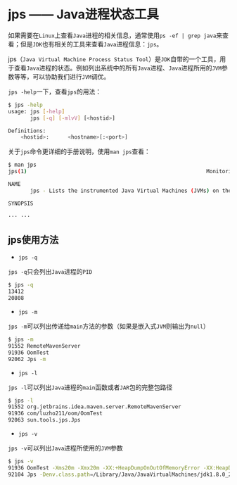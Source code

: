 # jps —— Java进程状态工具
如果需要在`Linux`上查看`Java`进程的相关信息，通常使用`ps -ef | grep java`来查看；但是`JDK`也有相关的工具来查看`Java`进程信息：`jps`。

jps（`Java Virtual Machine Process Status Tool`）是`JDK`自带的一个工具，用于查看`Java`进程的状态。例如列出系统中的所有`Java`进程、`Java`进程所用的`JVM`参数等等，可以协助我们进行`JVM`调优。

`jps -help`一下，查看`jps`的用法：
```bash
$ jps -help
usage: jps [-help]
       jps [-q] [-mlvV] [<hostid>]

Definitions:
    <hostid>:      <hostname>[:<port>]
```

关于`jps`命令更详细的手册说明，使用`man jps`查看：
```bash
$ man jps
jps(1)                                                         Monitoring Tools                                                         jps(1)

NAME
       jps - Lists the instrumented Java Virtual Machines (JVMs) on the target system. This command is experimental and unsupported.

SYNOPSIS

··· ···

```

## jps使用方法

- `jps -q`
 
`jps -q`只会列出`Java`进程的`PID`
```bash
$ jps -q
13412
20808
```

- `jps -m`

`jps -m`可以列出传递给`main`方法的参数（如果是嵌入式`JVM`则输出为`null`）
```bash
$ jps -m
91552 RemoteMavenServer
91936 OomTest
92062 Jps -m
```

- `jps -l`

`jps -l`可以列出`Java`进程的`main`函数或者`JAR`包的完整包路径

```bash
$ jps -l
91552 org.jetbrains.idea.maven.server.RemoteMavenServer
91936 com/luzho211/oom/OomTest
92063 sun.tools.jps.Jps
```

- `jps -v`

`jps -v`可以列出`Java`进程所使用的`JVM`参数

```bash
$ jps -v
91936 OomTest -Xms20m -Xmx20m -XX:+HeapDumpOnOutOfMemoryError -XX:HeapDumpPath=./com/luzho211/oom/oom.hprof
92104 Jps -Denv.class.path=/Library/Java/JavaVirtualMachines/jdk1.8.0_211.jdk/Contents/Home/lib/tools.jar:/Library/Java/JavaVirtualMachines/jdk1.8.0_211.jdk/Contents/Home/lib/dt.jar:. -Dapplication.home=/Library/Java/JavaVirtualMachines/jdk1.8.0_211.jdk/Contents/Home -Xms8m
```


